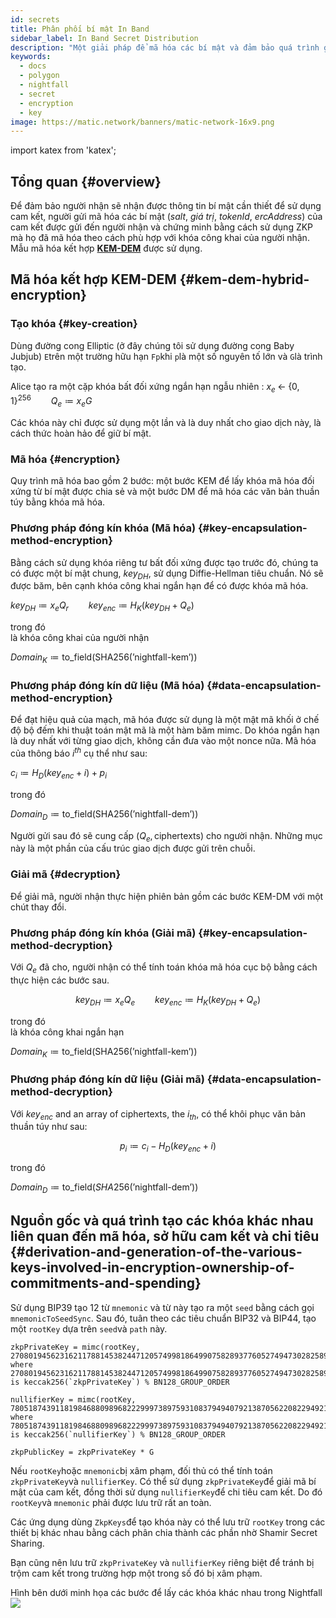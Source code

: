 ```yaml
---
id: secrets
title: Phân phối bí mật In Band
sidebar_label: In Band Secret Distribution
description: "Một giải pháp để mã hóa các bí mật và đảm bảo quá trình giải mã."
keywords:
  - docs
  - polygon
  - nightfall
  - secret
  - encryption
  - key
image: https://matic.network/banners/matic-network-16x9.png
---
```

import katex from 'katex';

## Tổng quan {#overview}

Để đảm bảo người nhận sẽ nhận được thông tin bí mật cần thiết để sử dụng cam kết, người gửi mã hóa các bí mật (*salt*, *giá trị*, *tokenId*, *ercAddress*) của cam kết được gửi đến người nhận và chứng minh bằng cách sử dụng ZKP mà họ đã mã hóa theo cách phù hợp với khóa công khai của người nhận. Mẫu mã hóa kết hợp [**KEM-DEM**](https://eprint.iacr.org/2006/265.pdf) được sử dụng.

## Mã hóa kết hợp KEM-DEM {#kem-dem-hybrid-encryption}


### Tạo khóa {#key-creation}

Dùng đường cong Elliptic (ở đây chúng tôi sử dụng đường cong Baby Jubjub) `E`trên một trường hữu hạn `Fp`khi `p`là một số nguyên tố lớn và `G`là trình tạo.

Alice tạo ra một cặp khóa bất đối xứng ngắn hạn ngẫu nhiên   :
$x_e \; \leftarrow\; \{0, 1\}^{256} \qquad Q_e \coloneqq x_eG$

Các khóa này chỉ được sử dụng một lần và là duy nhất cho giao dịch này, là cách thức hoàn hảo để giữ bí mật.

### Mã hóa {#encryption}

Quy trình mã hóa bao gồm 2 bước: một bước KEM để lấy khóa mã hóa đối xứng từ bí mật được chia sẻ và một bước DM để mã hóa các văn bản thuần túy bằng khóa mã hóa.

### Phương pháp đóng kín khóa (Mã hóa) {#key-encapsulation-method-encryption}
Bằng cách sử dụng khóa riêng tư bất đối xứng được tạo trước đó, chúng ta có được một bí mật chung, $key_{DH}$, sử dụng Diffie-Hellman tiêu chuẩn. Nó sẽ được băm, bên cạnh khóa công khai ngắn hạn để có được khóa mã hóa.

$key_{DH} \coloneqq x_eQ_r \qquad key_{enc} \coloneqq H_{K}(key_{DH} \; + \;Q_e)$


trong đó  
   là khóa công khai của người nhận  

$Domain_{K} \coloneqq \text{to\_field}(\text{SHA256}(\text{'nightfall-kem'}))$


### Phương pháp đóng kín dữ liệu (Mã hóa) {#data-encapsulation-method-encryption}
Để đạt hiệu quả của mạch, mã hóa được sử dụng là một mật mã khối ở chế độ bộ đếm khi thuật toán mật mã là một hàm băm mimc. Do khóa ngắn hạn là duy nhất với từng giao dịch, không cần đưa vào một nonce nữa. Mã hóa của thông báo $i^{th}$ cụ thể như sau:

$c_i \coloneqq H_{D}(key_{enc} + i) + p_i$

trong đó  

$Domain_{D} \coloneqq \text{to\_field}(\text{SHA256}(\text{'nightfall-dem'}))$

Người gửi sau đó sẽ cung cấp $(Q_e, \text{ciphertexts})$ cho người nhận. Những mục này là một phần của cấu trúc giao dịch được gửi trên chuỗi.

### Giải mã {#decryption}
Để giải mã, người nhận thực hiện phiên bản gồm các bước KEM-DM với một chút thay đổi.

### Phương pháp đóng kín khóa (Giải mã) {#key-encapsulation-method-decryption}
Với $Q_e$ đã cho, người nhận có thể tính toán khóa mã hóa cục bộ bằng cách thực hiện các bước sau.

$$key_{DH} \coloneqq x_eQ_e \qquad key_{enc} \coloneqq H_{K}(key_{DH} \; + \;Q_e)$$

trong đó  
   là khóa công khai ngắn hạn  

$Domain_{K} \coloneqq \text{to\_field}(\text{SHA256}(\text{'nightfall-kem'}))$

### Phương pháp đóng kín dữ liệu (Giải mã) {#data-encapsulation-method-decryption}
Với $key_{enc}$ and an array of ciphertexts, the $i_{th}$, có thể khôi phục văn bản thuần túy như sau:

$$p_i \coloneqq c_i - H_{D}(key_{enc} + i)$$

trong đó  

$Domain_{D} \coloneqq \text{to\_field}(SHA256(\text{'nightfall-dem'}))$


## Nguồn gốc và quá trình tạo các khóa khác nhau liên quan đến mã hóa, sở hữu cam kết và chi tiêu {#derivation-and-generation-of-the-various-keys-involved-in-encryption-ownership-of-commitments-and-spending}

Sử dụng BIP39 tạo 12 từ `mnemonic` và từ này tạo ra một `seed` bằng cách gọi `mnemonicToSeedSync`. Sau đó, tuân theo các tiêu chuẩn BIP32 và BIP44, tạo một `rootKey` dựa trên `seed`và `path` này.

```
zkpPrivateKey = mimc(rootKey, 2708019456231621178814538244712057499818649907582893776052749473028258908910)
where 2708019456231621178814538244712057499818649907582893776052749473028258908910 is keccak256(`zkpPrivateKey`) % BN128_GROUP_ORDER

nullifierKey = mimc(rootKey, 7805187439118198468809896822299973897593108379494079213870562208229492109015n)
where 7805187439118198468809896822299973897593108379494079213870562208229492109015n is keccak256(`nullifierKey`) % BN128_GROUP_ORDER

zkpPublicKey = zkpPrivateKey * G
```

Nếu `rootKey`hoặc `mnemonic`bị xâm phạm, đối thủ có thể tính toán `zkpPrivateKey`và `nullifierKey`. Có thể sử dụng `zkpPrivateKey`để giải mã bí mật của cam kết, đồng thời sử dụng `nullifierKey`để chi tiêu cam kết. Do đó `rootKey`và `mnemonic` phải được lưu trữ rất an toàn.

Các ứng dụng dùng `ZkpKeys`để tạo khóa này có thể lưu trữ `rootKey` trong các thiết bị khác nhau bằng cách phân chia thành các phần nhờ Shamir Secret Sharing.

Bạn cũng nên lưu trữ `zkpPrivateKey` và `nullifierKey` riêng biệt để tránh bị trộm cam kết trong trường hợp một trong số đó bị xâm phạm.

Hình bên dưới minh họa các bước để lấy các khóa khác nhau trong Nightfall![](../imgs/key-derivation.png)
